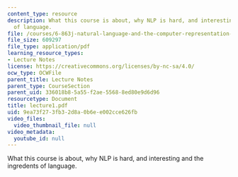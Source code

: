 ```yaml
---
content_type: resource
description: What this course is about, why NLP is hard, and interesting and the ingredents
  of language.
file: /courses/6-863j-natural-language-and-the-computer-representation-of-knowledge-spring-2003/9ea73f273fb32d8a0b6ee002cce626fb_lecture1.pdf
file_size: 609297
file_type: application/pdf
learning_resource_types:
- Lecture Notes
license: https://creativecommons.org/licenses/by-nc-sa/4.0/
ocw_type: OCWFile
parent_title: Lecture Notes
parent_type: CourseSection
parent_uid: 336018b8-5a55-f2ae-5568-8ed80e9d6d96
resourcetype: Document
title: lecture1.pdf
uid: 9ea73f27-3fb3-2d8a-0b6e-e002cce626fb
video_files:
  video_thumbnail_file: null
video_metadata:
  youtube_id: null
---
```

What this course is about, why NLP is hard, and interesting and the ingredents of language.